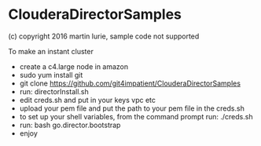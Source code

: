 # ClouderaDirectorSamples
(c) copyright 2016 martin lurie, sample code not supported

To make an instant cluster
- create a c4.large node in amazon
- sudo yum install git
- git clone https://github.com/git4impatient/ClouderaDirectorSamples
- run:  directorInstall.sh
- edit creds.sh and put in your keys vpc etc
- upload your pem file and put the path to your pem file in the creds.sh
- to set up your shell variables, from the command prompt run:  ./creds.sh  
- run:   bash go.director.bootstrap  
- enjoy
